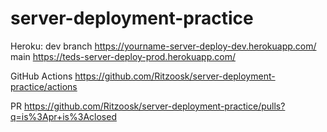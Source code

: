 # server-deployment-practice

Heroku:
dev branch
https://yourname-server-deploy-dev.herokuapp.com/
main
https://teds-server-deploy-prod.herokuapp.com/

GitHub Actions
https://github.com/Ritzoosk/server-deployment-practice/actions

PR
https://github.com/Ritzoosk/server-deployment-practice/pulls?q=is%3Apr+is%3Aclosed